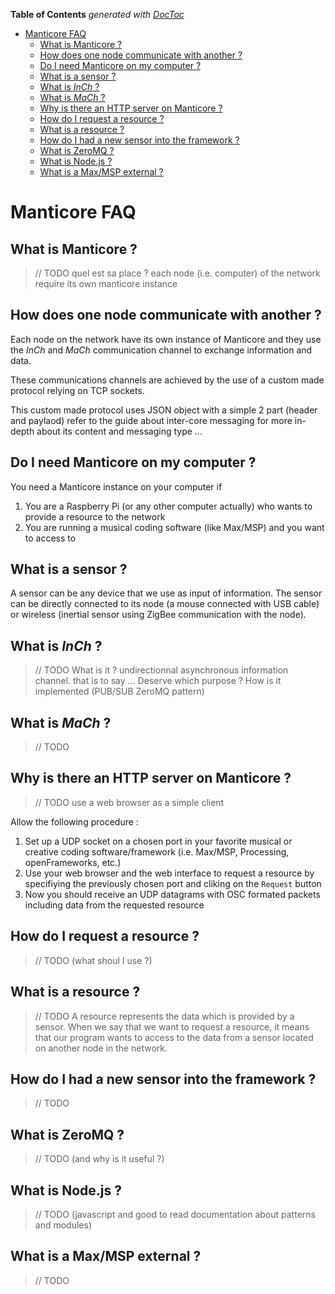 <!-- START doctoc generated TOC please keep comment here to allow auto update -->
<!-- DON'T EDIT THIS SECTION, INSTEAD RE-RUN doctoc TO UPDATE -->
**Table of Contents**  *generated with [DocToc](http://doctoc.herokuapp.com/)*

- [Manticore FAQ](#manticore-faq)
  - [What is Manticore ?](#what-is-manticore-)
  - [How does one node communicate with another ?](#how-does-one-node-communicate-with-another-)
  - [Do I need Manticore on my computer ?](#do-i-need-manticore-on-my-computer-)
  - [What is a sensor ?](#what-is-a-sensor-)
  - [What is *InCh* ?](#what-is-inch-)
  - [What is *MaCh* ?](#what-is-mach-)
  - [Why is there an HTTP server on Manticore ?](#why-is-there-an-http-server-on-manticore-)
  - [How do I request a resource ?](#how-do-i-request-a-resource-)
  - [What is a resource ?](#what-is-a-resource-)
  - [How do I had a new sensor into the framework ?](#how-do-i-had-a-new-sensor-into-the-framework-)
  - [What is ZeroMQ ?](#what-is-zeromq-)
  - [What is Node.js ?](#what-is-nodejs-)
  - [What is a Max/MSP external ?](#what-is-a-maxmsp-external-)

<!-- END doctoc generated TOC please keep comment here to allow auto update -->

# Manticore FAQ

## What is Manticore ?

> // TODO
> quel est sa place ?
> each node (i.e. computer) of the network require its own manticore instance

## How does one node communicate with another ?

Each node on the network have its own instance of Manticore and they use the *InCh* and *MaCh* communication channel to exchange information and data.

These communications channels are achieved by the use of a custom made protocol relying on TCP sockets.

This custom made protocol uses JSON object with a simple 2 part (header and paylaod)
refer to the guide about inter-core messaging for more in-depth about its content and messaging type ...


## Do I need Manticore on my computer ?

You need a Manticore instance on your computer if 

1. You are a Raspberry Pi (or any other computer actually) who wants to provide a resource to the network
2. You are running a musical coding software (like Max/MSP) and you want to access to 

## What is a sensor ?

A sensor can be any device that we use as input of information. The sensor can be directly connected to its node (a mouse connected with USB cable) or wireless (inertial sensor using ZigBee communication with the node).

## What is *InCh* ?

> // TODO
> What is it ? undirectionnal asynchronous information channel. that is to say ...
> Deserve which purpose ?
> How is it implemented (PUB/SUB ZeroMQ pattern)

## What is *MaCh* ?

> // TODO

## Why is there an HTTP server on Manticore ?

> // TODO
> use a web browser as a simple client

Allow the following procedure :

1. Set up a UDP socket on a chosen port in your favorite musical or creative coding software/framework (i.e. Max/MSP, Processing, openFrameworks, etc.)
2. Use your web browser and the web interface to request a resource by specifiying the previously chosen port and cliking on the `Request` button
3. Now you should receive an UDP datagrams with OSC formated packets including data from the requested resource

## How do I request a resource ?

> // TODO (what shoul I use ?)

## What is a resource ?

> // TODO
A resource represents the data which is provided by a sensor. When we say that we want to request a resource, it means that our program wants to access to the data from a sensor located on another node in the network.

## How do I had a new sensor into the framework ?

> // TODO

## What is ZeroMQ ? 

> // TODO (and why is it useful ?)

## What is Node.js ?

> // TODO (javascript and good to read documentation about patterns and modules)

## What is a Max/MSP external ?

> // TODO

